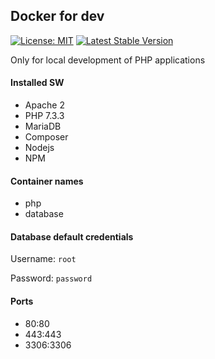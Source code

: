 ## Docker for dev

[![License: MIT](https://img.shields.io/badge/License-MIT-yellow.svg)](LICENSE)
[![Latest Stable Version](https://img.shields.io/badge/version-1.0.0-blue.svg)](https://github.com/rdurica/docker-dev-php/releases)


Only for local development of PHP applications
#### Installed SW
* Apache 2
* PHP 7.3.3
* MariaDB
* Composer
* Nodejs
* NPM

#### Container names
* php
* database

#### Database default credentials
Username: ```root```

Password: ```password```

#### Ports
* 80:80
* 443:443
* 3306:3306
